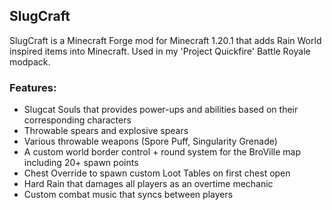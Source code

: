 ## SlugCraft

SlugCraft is a Minecraft Forge mod for Minecraft 1.20.1 that adds Rain World inspired items into Minecraft. Used in my 'Project Quickfire' Battle Royale modpack.

### Features:
- Slugcat Souls that provides power-ups and abilities based on their corresponding characters
- Throwable spears and explosive spears
- Various throwable weapons (Spore Puff, Singularity Grenade)
- A custom world border control + round system for the BroVille map including 20+ spawn points
- Chest Override to spawn custom Loot Tables on first chest open
- Hard Rain that damages all players as an overtime mechanic
- Custom combat music that syncs between players

